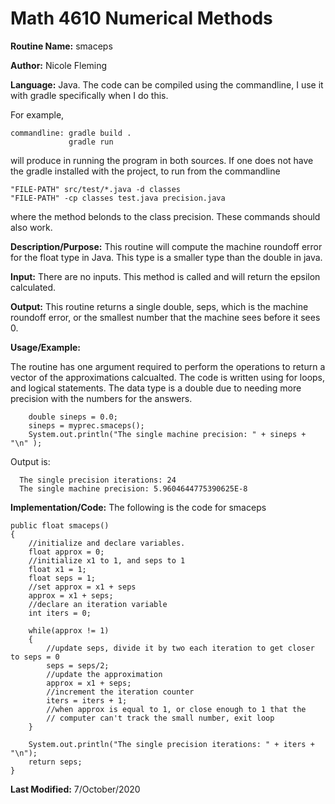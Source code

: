 # Math 4610 Numerical Methods

**Routine Name:**           smaceps

**Author:** Nicole Fleming

**Language:** Java. The code can be compiled using the commandline, I use it with gradle specifically when I do this.

For example,

    commandline: gradle build .
                 gradle run

will produce in running the program in both sources. If one does not have the gradle installed with the project, to run from the commandline

    "FILE-PATH" src/test/*.java -d classes
    "FILE-PATH" -cp classes test.java precision.java
    
where the method belonds to the class precision. These commands should also work.

**Description/Purpose:** This routine will compute the  machine roundoff error for the float type in Java. This type is a smaller type than the double in java.

**Input:** There are no inputs. This method is called and will return the epsilon calculated.
 

**Output:** This routine returns a single double, seps, which is the machine roundoff error, or the smallest number that the machine sees before it sees 0. 

**Usage/Example:**

The routine has one argument required to perform the operations to return a vector of the approximations calcualted. The code is written using for loops,
and logical statements. The data type is a double due to needing more precision with the numbers for the answers.

        double sineps = 0.0;
        sineps = myprec.smaceps();
        System.out.println("The single machine precision: " + sineps + "\n" );

Output is:
     
      The single precision iterations: 24
      The single machine precision: 5.9604644775390625E-8



**Implementation/Code:** The following is the code for smaceps

    public float smaceps()
    {
        //initialize and declare variables.
        float approx = 0;
        //initialize x1 to 1, and seps to 1
        float x1 = 1;
        float seps = 1;
        //set approx = x1 + seps
        approx = x1 + seps;
        //declare an iteration variable
        int iters = 0;

        while(approx != 1)
        {
            //update seps, divide it by two each iteration to get closer to seps = 0
            seps = seps/2;
            //update the approximation
            approx = x1 + seps;
            //increment the iteration counter
            iters = iters + 1;
            //when approx is equal to 1, or close enough to 1 that the
            // computer can't track the small number, exit loop
        }

        System.out.println("The single precision iterations: " + iters + "\n");
        return seps;
    }

**Last Modified:** 7/October/2020
